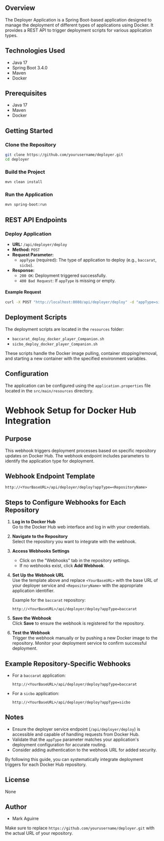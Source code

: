 ## Overview
The Deployer Application is a Spring Boot-based application designed to manage the deployment of different types of applications using Docker. It provides a REST API to trigger deployment scripts for various application types.

## Technologies Used
- Java 17
- Spring Boot 3.4.0
- Maven
- Docker

## Prerequisites
- Java 17
- Maven
- Docker

## Getting Started

### Clone the Repository
```bash
git clone https://github.com/yourusername/deployer.git
cd deployer
```

### Build the Project
```bash
mvn clean install
```

### Run the Application
```bash
mvn spring-boot:run
```

## REST API Endpoints

### Deploy Application
- **URL:** `/api/deployer/deploy`
- **Method:** `POST`
- **Request Parameter:**
  - `appType` (required): The type of application to deploy (e.g., `baccarat`, `sicbo`).
- **Response:**
  - `200 OK`: Deployment triggered successfully.
  - `400 Bad Request`: If `appType` is missing or empty.

#### Example Request
```bash
curl -X POST "http://localhost:8080/api/deployer/deploy" -d "appType=sicbo"
```


## Deployment Scripts
The deployment scripts are located in the `resources` folder:
- `baccarat_deploy_docker_player_Companion.sh`
- `sicbo_deploy_docker_player_Companion.sh`

These scripts handle the Docker image pulling, container stopping/removal, and starting a new container with the specified environment variables.

## Configuration
The application can be configured using the `application.properties` file located in the `src/main/resources` directory.


# Webhook Setup for Docker Hub Integration

## Purpose
This webhook triggers deployment processes based on specific repository updates on Docker Hub. The webhook endpoint includes parameters to identify the application type for deployment.

## Webhook Endpoint Template
```plaintext
http://<YourBaseURL>/api/deployer/deploy?appType=<RepositoryName>
```

## Steps to Configure Webhooks for Each Repository
1. **Log in to Docker Hub**  
   Go to the Docker Hub web interface and log in with your credentials.

2. **Navigate to the Repository**  
   Select the repository you want to integrate with the webhook.

3. **Access Webhooks Settings**  
   - Click on the "Webhooks" tab in the repository settings.
   - If no webhooks exist, click **Add Webhook**.

4. **Set Up the Webhook URL**  
   Use the template above and replace `<YourBaseURL>` with the base URL of your deployer service and `<RepositoryName>` with the appropriate application identifier.  

   Example for the `baccarat` repository:  
   ```plaintext
   http://<YourBaseURL>/api/deployer/deploy?appType=baccarat
   ```

5. **Save the Webhook**  
   Click **Save** to ensure the webhook is registered for the repository.

6. **Test the Webhook**  
   Trigger the webhook manually or by pushing a new Docker image to the repository. Monitor your deployment service to confirm successful deployment.

## Example Repository-Specific Webhooks
- For a `baccarat` application:  
  ```plaintext
  http://<YourBaseURL>/api/deployer/deploy?appType=baccarat
  ```
- For a `sicbo` application:  
  ```plaintext
  http://<YourBaseURL>/api/deployer/deploy?appType=sicbo
  ```


## Notes
- Ensure the deployer service endpoint (`/api/deployer/deploy`) is accessible and capable of handling requests from Docker Hub.
- Validate that the `appType` parameter matches your application's deployment configuration for accurate routing.
- Consider adding authentication to the webhook URL for added security.

By following this guide, you can systematically integrate deployment triggers for each Docker Hub repository.

## License
None 

## Author
- Mark Aguirre


Make sure to replace `https://github.com/yourusername/deployer.git` with the actual URL of your repository.
